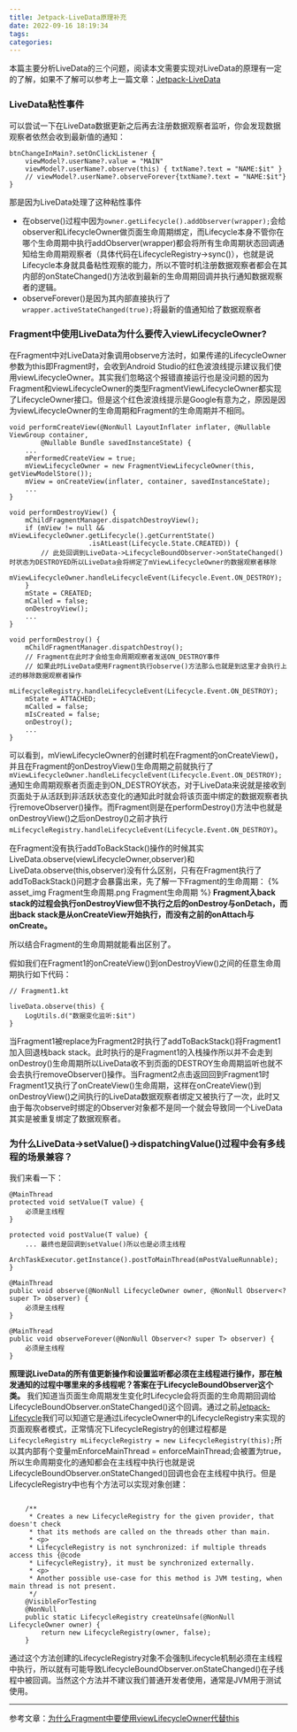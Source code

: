 ```yaml
---
title: Jetpack-LiveData原理补充
date: 2022-09-16 18:19:34
tags:
categories:
---
```

本篇主要分析LiveData的三个问题，阅读本文需要实现对LiveData的原理有一定的了解，如果不了解可以参考上一篇文章：[Jetpack-LiveData](https://lianwenhong.top/2022/09/15/Jetpack-LiveData/)

### LiveData粘性事件
可以尝试一下在LiveData数据更新之后再去注册数据观察者监听，你会发现数据观察者依然会收到最新值的通知：
```
btnChangeInMain?.setOnClickListener {
    viewModel?.userName?.value = "MAIN"
    viewModel?.userName?.observe(this) { txtName?.text = "NAME:$it" }
    // viewModel?.userName?.observeForever{txtName?.text = "NAME:$it"}
}
```
那是因为LiveData处理了这种粘性事件
- 在observe()过程中因为`owner.getLifecycle().addObserver(wrapper);`会给observer和LifecycleOwner做页面生命周期绑定，而Lifecycle本身不管你在哪个生命周期中执行addObserver(wrapper)都会将所有生命周期状态回调通知给生命周期观察者（具体代码在LifecycleRegistry->sync()），也就是说Lifecycle本身就具备粘性观察的能力，所以不管时机注册数据观察者都会在其内部的onStateChanged()方法收到最新的生命周期回调并执行通知数据观察者的逻辑。
- observeForever()是因为其内部直接执行了`wrapper.activeStateChanged(true);`将最新的值通知给了数据观察者


### Fragment中使用LiveData为什么要传入viewLifecycleOwner?
在Fragment中对LiveData对象调用observe方法时，如果传递的LifecycleOwner参数为this即Fragment时，会收到Android Studio的红色波浪线提示建议我们使用viewLifecycleOwner。其实我们忽略这个报错直接运行也是没问题的因为Fragment和viewLifecycleOwner的类型FragmentViewLifecycleOwner都实现了LifecycleOwner接口。但是这个红色波浪线提示是Google有意为之，原因是因为viewLifecycleOwner的生命周期和Fragment的生命周期并不相同。

```
void performCreateView(@NonNull LayoutInflater inflater, @Nullable ViewGroup container,
        @Nullable Bundle savedInstanceState) {
    ...
    mPerformedCreateView = true;
    mViewLifecycleOwner = new FragmentViewLifecycleOwner(this, getViewModelStore());
    mView = onCreateView(inflater, container, savedInstanceState);
    ...
}

void performDestroyView() {
    mChildFragmentManager.dispatchDestroyView();
    if (mView != null && mViewLifecycleOwner.getLifecycle().getCurrentState()
                    .isAtLeast(Lifecycle.State.CREATED)) {
        // 此处回调到LiveData->LifecycleBoundObserver->onStateChanged()时状态为DESTROYED所以LiveData会将绑定了mViewLifecycleOwner的数据观察者移除
        mViewLifecycleOwner.handleLifecycleEvent(Lifecycle.Event.ON_DESTROY);
    }
    mState = CREATED;
    mCalled = false;
    onDestroyView();
    ...
}

void performDestroy() {
    mChildFragmentManager.dispatchDestroy();
    // Fragment在此时才会给生命周期观察者发送ON_DESTROY事件
    // 如果此时LiveData使用Fragment执行observe()方法那么也就是到这里才会执行上述的移除数据观察者操作
    mLifecycleRegistry.handleLifecycleEvent(Lifecycle.Event.ON_DESTROY);
    mState = ATTACHED;
    mCalled = false;
    mIsCreated = false;
    onDestroy();
    ...
}
```
可以看到，mViewLifecycleOwner的创建时机在Fragment的onCreateView()，并且在Fragment的onDestroyView()生命周期之前就执行了`mViewLifecycleOwner.handleLifecycleEvent(Lifecycle.Event.ON_DESTROY);`通知生命周期观察者页面走到ON_DESTROY状态，对于LiveData来说就是接收到页面处于从活跃到非活跃状态变化的通知此时就会将该页面中绑定的数据观察者执行removeObserver()操作。而Fragment则是在performDestroy()方法中也就是onDestroyView()之后onDestroy()之前才执行`mLifecycleRegistry.handleLifecycleEvent(Lifecycle.Event.ON_DESTROY)`。

在Fragment没有执行addToBackStack()操作的时候其实LiveData.observe(viewLifecycleOwner,observer)和LiveData.observe(this,observer)没有什么区别，只有在Fragment执行了addToBackStack()问题才会暴露出来，先了解一下Fragment的生命周期：
{% asset_img Fragment生命周期.png Fragment生命周期 %}
**Fragment入back stack的过程会执行onDestroyView但不执行之后的onDestroy与onDetach，而出back stack是从onCreateView开始执行，而没有之前的onAttach与onCreate。**

所以结合Fragment的生命周期就能看出区别了。

假如我们在Fragment1的onCreateView()到onDestroyView()之间的任意生命周期执行如下代码：
```
// Fragment1.kt 

liveData.observe(this) {
    LogUtils.d("数据变化监听:$it")
}
```
当Fragment1被replace为Fragment2时执行了addToBackStack()将Fragment1加入回退栈back stack。此时执行的是Fragment1的入栈操作所以并不会走到onDestroy()生命周期所以LiveData收不到页面的DESTROY生命周期监听也就不会去执行removeObserver()操作。当Fragment2点击返回回到Fragment1时Fragment1又执行了onCreateView()生命周期，这样在onCreateView()到onDestroyView()之间执行的LiveData数据观察者绑定又被执行了一次，此时又由于每次observe时绑定的Observer对象都不是同一个就会导致同一个LiveData其实是被重复绑定了数据观察者。

### 为什么LiveData->setValue()->dispatchingValue()过程中会有多线程的场景兼容？
我们来看一下：
```
@MainThread
protected void setValue(T value) {
    必须是主线程
}

protected void postValue(T value) {
    ... 最终也是回调到setValue()所以也是必须主线程
    ArchTaskExecutor.getInstance().postToMainThread(mPostValueRunnable);
}

@MainThread
public void observe(@NonNull LifecycleOwner owner, @NonNull Observer<? super T> observer) {
    必须是主线程
}

@MainThread
public void observeForever(@NonNull Observer<? super T> observer) {
    必须是主线程
}
```
**照理说LiveData的所有值更新操作和设置监听都必须在主线程进行操作，那在触发通知的过程中哪里来的多线程呢？答案在于LifecycleBoundObserver这个类。**
我们知道当页面生命周期发生变化时Lifecycle会将页面的生命周期回调给LifecycleBoundObserver.onStateChanged()这个回调。通过之前[Jetpack-Lifecycle]()我们可以知道它是通过LifecycleOwner中的LifecycleRegistry来实现的页面观察者模式，正常情况下LifecycleRegistry的创建过程都是`LifecycleRegistry mLifecycleRegistry = new LifecycleRegistry(this);`所以其内部有个变量mEnforceMainThread = enforceMainThread;会被置为true，所以生命周期变化的通知都会在主线程中执行也就是说LifecycleBoundObserver.onStateChanged()回调也会在主线程中执行。但是LifecycleRegistry中也有个方法可以实现对象创建：
```

    /**
     * Creates a new LifecycleRegistry for the given provider, that doesn't check
     * that its methods are called on the threads other than main.
     * <p>
     * LifecycleRegistry is not synchronized: if multiple threads access this {@code
     * LifecycleRegistry}, it must be synchronized externally.
     * <p>
     * Another possible use-case for this method is JVM testing, when main thread is not present.
     */
    @VisibleForTesting
    @NonNull
    public static LifecycleRegistry createUnsafe(@NonNull LifecycleOwner owner) {
        return new LifecycleRegistry(owner, false);
    }
```
通过这个方法创建的LifecycleRegistry对象不会强制Lifecycle机制必须在主线程中执行，所以就有可能导致LifecycleBoundObserver.onStateChanged()在子线程中被回调。当然这个方法并不建议我们普通开发者使用，通常是JVM用于测试使用。

---
参考文章：[为什么Fragment中要使用viewLifecycleOwner代替this](https://juejin.cn/post/6915222252506054663)